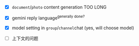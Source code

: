 - [x] `document`/`photo` content generation TOO LONG
- [x] gemini reply language<sup>generally done?</sup>
- [x] model setting in `group`/`channel`chat (yes, will choose model)

- [ ] 上下文的问题
